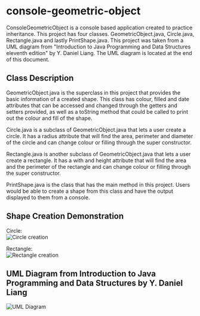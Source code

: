 # console-geometric-object
ConsoleGeometricObject is a console based application created to practice inheritance. This project has four classes. GeometricObject.java, Circle.java, 
Rectangle.java and lastly PrintShape.java. This project was taken from a UML diagram from "Introduction to Java Programming and Data Structures eleventh edition" by 
Y. Daniel Liang. The UML diagram is located at the end of this document. 

## Class Description
GeometricObject.java is the superclass in this project that provides the basic information of a created shape. This class has colour, filled and date attributes that can 
be accessed and changed through the getters and setters provided, as well as a toString method that could be called to print out the colour and fill of the shape.

Circle.java is a subclass of GeometricObject.java that lets a user create a circle. It has a radius attribute that will find the area, perimeter and diameter of the circle and can change colour or filling through the super constructor.

Rectangle.java is another subclass of GeometricObject.java that lets a user create a rectangle. It has a with and height attribute that will find the area and the perimeter of the rectangle and can change colour or filling through the super constructor.

PrintShape.java is the class that has the main method in this project. Users would be able to create a shape from this class and have the output displayed to them 
from a console.

## Shape Creation Demonstration

Circle:<br>
![Circle creation](https://github.com/Tripl3R/console-geometric-object/blob/master/circle.PNG?raw=true)

Rectangle:<br>
![Rectangle creation](https://github.com/Tripl3R/console-geometric-object/blob/master/rectangle.PNG?raw=true)

## UML Diagram from Introduction to Java Programming and Data Structures by Y. Daniel Liang
![UML Diagram](https://github.com/Tripl3R/console-geometric-object/blob/master/uml.PNG?raw=true)
